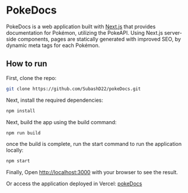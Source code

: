 # PokeDocs 

PokeDocs is a web application built with [Next.js](https://nextjs.org) that provides documentation for Pokémon, utilizing the PokeAPI.
Using Next.js server-side components, pages are statically generated with improved SEO, by dynamic meta tags for each Pokémon.

## How to run

First, clone the repo:

```bash
git clone https://github.com/SubashD22/pokeDocs.git
```
Next, install the required dependencies:

```bash
npm install
```
Next, build the app using the build command:

```bash
npm run build
```
once the build is complete, run the start command to run the application locally:

```bash
npm start
```

Finally, Open [http://localhost:3000](http://localhost:3000) with your browser to see the result.

Or access the application deployed in Vercel: [pokeDocs](https://poke-docs-rho.vercel.app/)
